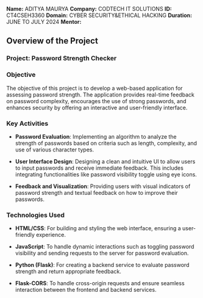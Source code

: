 **Name:** ADITYA MAURYA
**Company:** CODTECH IT SOLUTIONS
**ID:** CT4CSEH3360
**Domain:** CYBER SECURITY&ETHICAL HACKING
**Duration:** JUNE TO JULY 2024
**Mentor:** 


## Overview of the Project

### Project: Password Strength Checker

### Objective
The objective of this project is to develop a web-based application for assessing password strength. The application provides real-time feedback on password complexity, encourages the use of strong passwords, and enhances security by offering an interactive and user-friendly interface.

### Key Activities
- **Password Evaluation**: Implementing an algorithm to analyze the strength of passwords based on criteria such as length, complexity, and use of various character types.

- **User Interface Design**: Designing a clean and intuitive UI to allow users to input passwords and receive immediate feedback. This includes integrating functionalities like password visibility toggle using eye icons.

- **Feedback and Visualization**: Providing users with visual indicators of password strength and textual feedback on how to improve their passwords.

### Technologies Used
- **HTML/CSS**: For building and styling the web interface, ensuring a user-friendly experience.

- **JavaScript**: To handle dynamic interactions such as toggling password visibility and sending requests to the server for password evaluation.

- **Python (Flask)**: For creating a backend service to evaluate password strength and return appropriate feedback.

- **Flask-CORS**: To handle cross-origin requests and ensure seamless interaction between the frontend and backend services.
